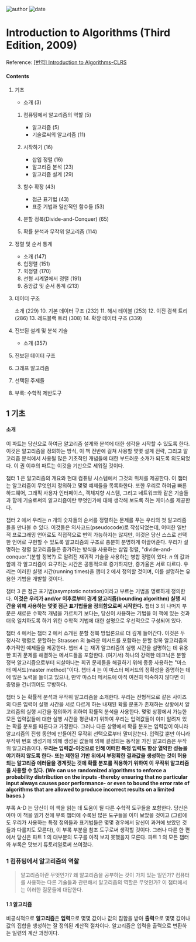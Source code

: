 
![author](https://img.shields.io/badge/author-daesungRa-lightgray.svg?style=flat-square)
![date](https://img.shields.io/badge/date-191009-lightgray.svg?style=flat-square)

# Introduction to Algorithms (Third Edition, 2009)

Reference:  [[번역] Introduction to Algorithms-CLRS](https://github.com/CodeClub-JU/Introduction-to-Algorithms-CLRS/blob/master/Introduction%20to%20Algorithms%20-%203rd%20Edition.pdf)

#### Contents

1. 기초
    - 소개 (3)
    1. 컴퓨팅에서 알고리즘의 역할 (5)
    
        - 알고리즘 (5)
        - 기술로써의 알고리즘 (11)
        
    2. 시작하기 (16)
    
        - 삽입 정렬 (16)
        - 알고리즘 분석 (23)
        - 알고리즘 설계 (29)
    
    3. 함수 확장 (43)
    
        - 점근 표기법 (43)
        - 표준 기법과 일반적인 함수들 (53)
    
    4. 분할 정복(Divide-and-Conquer) (65)
    5. 확률 분석과 무작위 알고리즘 (114)
    
2. 정렬 및 순서 통계

    - 소개 (147)
    6. 힙정렬 (151)
    7. 퀵정렬 (170)
    8. 선형 시계열에서 정렬 (191)
    9. 중앙값 및 순서 통계 (213)
    
3. 데이터 구조

    소개 (229)
    10. 기본 데이터 구조 (232)
    11. 해시 테이블 (253)
    12. 이진 검색 트리 (286)
    13. 레드블랙 트리 (308)
    14. 확장 데이터 구조 (339)
    
4. 진보된 설계 및 분석 기술
    
    - 소개 (357)
    
5. 진보된 데이터 구조
6. 그래프 알고리즘
7. 선택된 주제들
8. 부록: 수학적 제반도구

## 1    기초

#### 소개

이 파트는 당신으로 하여금 알고리즘 설계와 분석에 대한 생각을 시작할 수 있도록 한다.
이것은 알고리즘을 정의하는 방식, 이 책 전반에 걸쳐 사용할 몇몇 설계 전략,
그리고 알고리즘 분석에서 사용될 많은 기초적인 개념들에 대한 부드러운 소개가 되도록 의도되었다.
이 권 이후의 파트는 이것을 기반으로 세워질 것이다.

챕터 1 은 알고리즘의 개요와 현대 컴퓨팅 시스템에서 그것의 위치를 제공한다.
이 챕터는 알고리즘이 무엇인지 정의하고 몇몇 예제들을 목록화한다.
또한 우리로 하여금 빠른 하드웨어, 그래픽 사용자 인터페이스, 객체지향 시스템, 그리고 네트워크와 같은 기술들과 함께
기술로써의 알고리즘이란 무엇인가에 대해 생각해 보도록 하는 케이스를 제공한다.

챕터 2 에서 우리는 *n* 개의 숫자들의 순서를 정렬하는 문제를 푸는 우리의 첫 알고리즘들을 만나볼 수 있다.
이것들은 의사코드(pseudocode)로 작성되었는데, 어떠한 일반적 프로그래밍 언어로도 직접적으로 번역 가능하지는 않지만,
이것은 당신 스스로 선택한 언어로 구현할 수 있도록 알고리즘의 구조로 충분히 분명하게 이끌어준다.
우리가 설명하는 정렬 알고리즘들은 증가하는 방식을 사용하는 삽입 정렬,
"divide-and-conquer."(분할 정복?) 로 알려진 재귀적 기술을 사용하는 병합 정렬이 있다.
*n* 의 값과 함께 각 알고리즘이 요구하는 시간은 공통적으로 증가하지만, 증가율은 서로 다르다.
우리는 이러한 실행 시간(running times)을 챕터 2 에서 정의할 것이며, 이를 설명하는 유용한 기법을 개발할 것이다.

챕터 3 은 점근 표기법(asymptotic notation)이라고 부르는 기법을 명료하게 정의한다.
**이것은 우리가 and/or 이후로부터 경계 알고리즘(bounding algorithm) 실행 시간을 위해 사용하는 몇몇 점근 표기법들을 정의함으로써 시작한다.**
챕터 3 의 나머지 부분은 새로운 수학적 개념을 가르치기 보다는,
당신이 사용하는 기법을 이 책에 있는 것과 더욱 일치하도록 하기 위한 수학적 기법에 대한 설명으로 우선적으로 구성되어 있다.

챕터 4 에서는 챕터 2 에서 소개된 분할 정복 방법론으로 더 깊게 들어간다.
이것은 두 정사각 행렬로 분할하는 Strassen 의 놀라운 메서드를 포함하는 분할 정복 알고리즘의 추가적인 예제들을 제공한다.
챕터 4 는 재귀 알고리즘의 실행 시간을 설명하는 데 유용한 회귀 문제를 해결하는 메서드들을 포함한다.
(여기서) 하나의 강력한 테크닉은 분할 정복 알고리즘으로부터 되살아나는 회귀 문제들을
해결하기 위해 종종 사용하는 "마스터 메서드(master method)"이다.
챕터 4 는 이 마스터 메서드의 정확성을 증명하는 데에 많은 노력을 들이고 있으나,
만약 마스터 메서드에 아직 여전히 익숙하지 않다면 이 증명을 건너뛰어도 무방하다.

챕터 5 는 확률적 분석과 무작위 알고리즘을 소개한다.
우리는 전형적으로 같은 사이즈의 다른 입력이 실행 시간을 서로 다르게 하는 내재된 확률 분포가 존재하는 상황에서
알고리즘의 실행 시간을 정의하기 위하여 확률적 분석을 사용한다.
몇몇 상황에서 가능한 모든 입력값들에 대한 실행 시간을 평균내기 위하여 우리는 입력값들이 이미 알려져 있는 확률 분포를 따른다고 가정한다.
그러나 다른 상황에서 확률 분포는 입력값이 아니라 알고리즘의 진행 동안에 만들어진 무작위 선택으로부터 말미암는다.
입력값 뿐만 아니라 무작위 번호 생성기에 의해 생성된 값들에 의해 결정되는 동작을 가진 알고리즘은 무작위 알고리즘이다.
**우리는 입력값-이것으로 인해 어떠한 특정 입력도 항상 열악한 성능을 야기하지 않도록 한다- 또는
제한된 기반 위에서 부정확한 결과값을 생성하는 것이 허용되는 알고리즘 에러율을 경계짓는 것에
확률 분포를 적용하기 위하여 이 무작위 알고리즘을 사용할 수 있다.
(We can use randomized algorithms to enforce a probability distribution on the inputs
-thereby ensuring that no particular input always causes poor performance-
or even to bound the error rate of algorithms that are allowed to produce incorrect results on a limited bases.)**

부록 A-D 는 당신이 이 책을 읽는 데 도움이 될 다른 수학적 도구들을 포함한다.
당신은 아마 이 책을 읽기 전에 부록 챕터에 수록된 많은 도구들을 이미 보았을 것이고
(그럼에도 우리가 사용하는 특정 정의들과 표기법들은 몇몇 경우에서 당신이 과거에 보았던 것들과 다를지도 모른다),
이 부록 부분을 참조 도구로써 생각할 것이다.
그러나 다른 한 편에서 당신은 파트 1 의 대부분의 도구를 아직 보지 못했을지 모른다.
파트 1 의 모든 챕터와 부록은 맛보기 튜토리얼로써 쓰여졌다.

### 1 컴퓨팅에서 알고리즘의 역할

> 알고리즘이란 무엇인가? 왜 알고리즘을 공부하는 것이 가치 있는 일인가?
컴퓨터를 사용하는 다른 기술들과 관련해서 알고리즘의 역할은 무엇인가? 이 챕터에서는 이러한 질문들에 대답한다.

#### 1.1    알고리즘

비공식적으로 **알고리즘**은 **입력**으로 몇몇 값이나 값의 집합을 받아 **출력**으로 몇몇 값이나 값의 집합을 생성하는 잘 정의된 계산적 절차이다.
알고리즘은 입력을 출력으로 변환하는 일련의 계산 과정이다.
